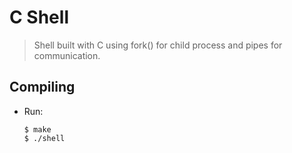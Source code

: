 # C Shell
> Shell built with C using fork() for child process and pipes for communication.

## Compiling
* Run:
  ``` 
  $ make
  $ ./shell
  ```
